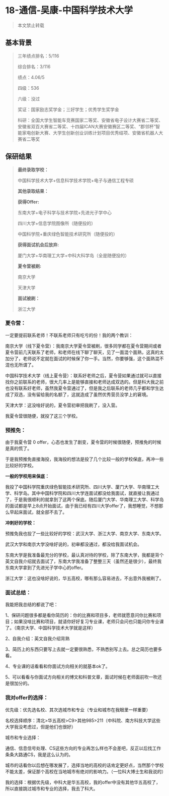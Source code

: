# 18-通信-吴康-中国科学技术大学

> 本文禁止转载

## 基本背景

> 三年绩点排名：5/116
>
> 综合排名：3/116
>
> 绩点：4.06/5
>
> 四级：536
>
> 六级：没过
>
> 奖证：国家励志奖学金；三好学生；优秀学生奖学金
>
> 科研：全国大学生智能车竞赛国家二等奖、安徽省电子设计大赛省二等奖、安徽省双百大赛省二等奖、十四届ICAN大赛安徽赛区二等奖、“郡邻杯”智能家电创新大赛、大学生创新创业训练计划项目优秀结项、安徽省机器人大赛省二等奖

## 保研结果

> **最终录取学校：**
>
> 中国科学技术大学+信息科学技术学院+电子与通信工程专硕
>
> **其他录取结果：**
>
> **获得Offer:**
>
> 东南大学+电子科学与技术学院+先进光子学中心
>
> 四川大学+信息学院图像所（随便投的）
>
> 中国科学院+重庆绿色智能技术研究所（随便投的）
>
> **获得面试机会后放弃:**
>
> 厦门大学+华南理工大学+中科大科学岛（全是随便投的）
>
> **夏令营被刷:**
>
> 南京大学
>
> 天津大学
>
> **面试被刷：**
>
> 浙江大学

### 夏令营： 

一定要提前联系老师！不联系老师只有吃亏的份！我的两个教训：

南京大学（线下夏令营）：我南京大学夏令营被刷，很多同学都在夏令营期间或者夏令营前几天联系了老师，和老师在线下聊了聊天，见了一面混个面熟，这真的太加分了，老师说不定就在面试的时候保了你一手。当然，你要够强，这个面熟混不混也无所谓了。

中国科学技术大学（线上夏令营）：联系好老师之后，夏令营如果通过就可以直接找你之前联系的老师，很大几率上是能够直接和老师达成双选的。但是科大我之前也没有联系好老师，虽然我夏令营通过了，但是我之后联系的老师几乎都和学生达成了双选，没有留给我的名额了，这就造成了虽然优秀营员没学上的窘境。

天津大学：这没啥好说的，夏令营初审把我刷了，没入营。

我夏令营很随便，就投了这三个学校。

### 预推免：

由于我夏令营 0 offer，心态也发生了剧变，夏令营的时候很随便，预推免的时候是真的慌了。

于是我预推免直接海投，我海投的想法是投了几个比较一般的学校保底，再冲一些比较好的学校。

**一般的学校用来保底：**

我投了中国科学院重庆绿色智能技术研究所、四川大学、厦门大学、华南理工大学、科学岛。其中中国科学院和四川大学连面试都没给我面试，就直接让我通过了，于是我很顺利的就拿到了这两个保底。随后厦门大学、华南理工大学、科学岛的面试都是早上8点开始面试，由于我已经有四川大学offer了，我想睡觉，不想那么早起床面试，就全部不去了。

**冲刺好的学校：**

预推免我也投了一些比较好的学校：武汉大学、浙江大学、南京大学、东南大学。

武汉大学和南京大学没啥好说的，初审都没通过，都没给我面试机会。

东南大学是我准备最充分的学校，最认真对待的学校，除了东南大学，我都是背个英文自我介绍就去面试了，东南大学我准备了整整三天（虽然还是很少），最终我东南大学拿到了先进光子学中心的offer。

浙江大学：这也没啥好说的，华五高校，哪有那么容易进去，不出意外我被刷了。

### 面试总结：

我能把我总结的都说了吧：

1、保研问题很多都是看你简历的：你的比赛和项目多，老师就愿意问你比赛和项目；如果没啥比赛和项目，就请你好好复习专业课，老师只会问也只能问你专业课了。（南京大学、中国科学技术大学就是这样）

2、自我介绍：英文自我介绍背熟

3、简历上的东西只要写上去就一定要很熟悉，不熟悉别写上去。总之简历也要多看。

4、专业课的话看看和你面试方向相关的就基本ok了。

5、可以看看与你面试方向相关的博文和科普文章，面试时候在老师面前吹一吹还是很加分的。

### 我对offer的选择：

优先级：优先选名校、其次选城市和专业（专业和城市在我眼里一样重要）

名校选择顺序：清北>华五高校>C9>其他985>211（中科院、南方科技大学这些大学我没考虑过，但是他们也很好）

城市和专业选择：

通信、信息信号处理、CS这些方向的专业再怎么样也不会差吧，反正以后找工作条条大路通CS，我是这么认为的。

城市的话看你以后想在哪发展了，选择当地的高校的话肯定更好点，当然那个学校不能太差，保证那个高校在当地城市有绝对的影响力。（一位科大博士生和我说的）

我的选择：根据优先级，中科大是华五高校，我的offer中没有其他华五高校了，所以直接跳过城市和专业的选择，我去了科大。